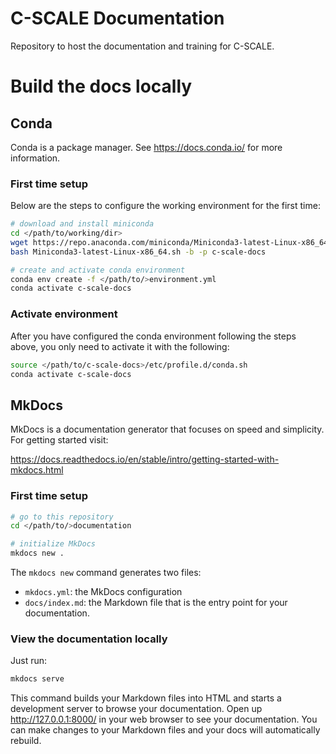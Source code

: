 # C-SCALE Documentation

Repository to host the documentation and training for C-SCALE.

# Build the docs locally

## Conda

Conda is a package manager. See https://docs.conda.io/ for more information.

### First time setup

Below are the steps to configure the working environment for the first time:
```bash
# download and install miniconda
cd </path/to/working/dir>
wget https://repo.anaconda.com/miniconda/Miniconda3-latest-Linux-x86_64.sh
bash Miniconda3-latest-Linux-x86_64.sh -b -p c-scale-docs

# create and activate conda environment
conda env create -f </path/to/>environment.yml
conda activate c-scale-docs
```

### Activate environment

After you have configured the conda environment following the steps above,
you only need to activate it with the following:

```bash
source </path/to/c-scale-docs>/etc/profile.d/conda.sh
conda activate c-scale-docs
```

## MkDocs

MkDocs is a documentation generator that focuses on speed and simplicity.
For getting started visit:

https://docs.readthedocs.io/en/stable/intro/getting-started-with-mkdocs.html

### First time setup

```bash
# go to this repository
cd </path/to/>documentation

# initialize MkDocs
mkdocs new .
```

The `mkdocs new` command generates two files:
* `mkdocs.yml`: the MkDocs configuration
* `docs/index.md`: the Markdown file that is the entry point for your documentation.

### View the documentation locally

Just run:

```bash
mkdocs serve
```

This command builds your Markdown files into HTML and starts a development server
to browse your documentation. Open up http://127.0.0.1:8000/ in your web browser
to see your documentation. You can make changes to your Markdown files and your
docs will automatically rebuild.
